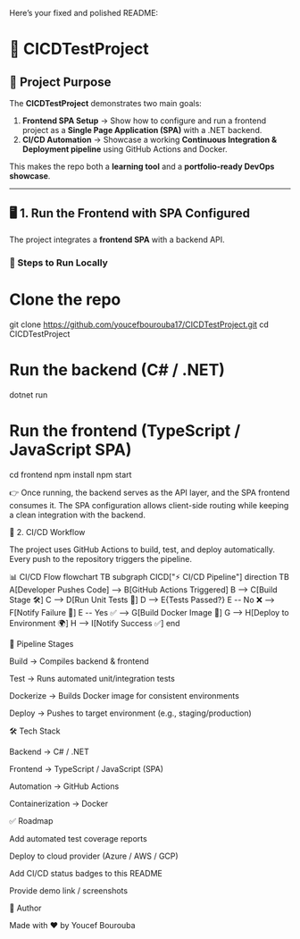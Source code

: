 Here’s your fixed and polished README:

# 🚀 CICDTestProject  

## 🎯 Project Purpose  
The **CICDTestProject** demonstrates two main goals:  

1. **Frontend SPA Setup** → Show how to configure and run a frontend project as a **Single Page Application (SPA)** with a .NET backend.  
2. **CI/CD Automation** → Showcase a working **Continuous Integration & Deployment pipeline** using GitHub Actions and Docker.  

This makes the repo both a **learning tool** and a **portfolio-ready DevOps showcase**.  

---

## 🖥️ 1. Run the Frontend with SPA Configured  

The project integrates a **frontend SPA** with a backend API.  

### 🔹 Steps to Run Locally  


# Clone the repo
git clone https://github.com/youcefbourouba17/CICDTestProject.git
cd CICDTestProject

# Run the backend (C# / .NET)
dotnet run

# Run the frontend (TypeScript / JavaScript SPA)
cd frontend
npm install
npm start


👉 Once running, the backend serves as the API layer, and the SPA frontend consumes it.
The SPA configuration allows client-side routing while keeping a clean integration with the backend.

🔄 2. CI/CD Workflow

The project uses GitHub Actions to build, test, and deploy automatically.
Every push to the repository triggers the pipeline.

📊 CI/CD Flow
flowchart TB
    subgraph CICD["⚡ CI/CD Pipeline"]
        direction TB
        A[Developer Pushes Code] --> B[GitHub Actions Triggered]
        B --> C[Build Stage 🛠️]
        C --> D[Run Unit Tests 🧪]
        D --> E{Tests Passed?}
        E -- No ❌ --> F[Notify Failure 🚨]
        E -- Yes ✅ --> G[Build Docker Image 🐳]
        G --> H[Deploy to Environment 🌍]
        H --> I[Notify Success ✅]
    end

🔹 Pipeline Stages

Build → Compiles backend & frontend

Test → Runs automated unit/integration tests

Dockerize → Builds Docker image for consistent environments

Deploy → Pushes to target environment (e.g., staging/production)

🛠️ Tech Stack

Backend → C# / .NET

Frontend → TypeScript / JavaScript (SPA)

Automation → GitHub Actions

Containerization → Docker

✅ Roadmap

 Add automated test coverage reports

 Deploy to cloud provider (Azure / AWS / GCP)

 Add CI/CD status badges to this README

 Provide demo link / screenshots

📌 Author

Made with ❤️ by Youcef Bourouba
